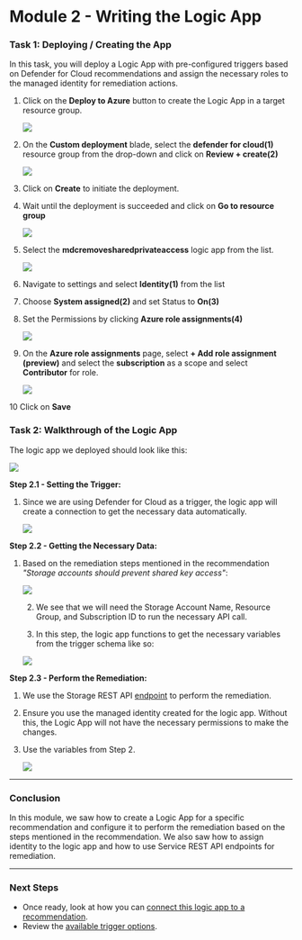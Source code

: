 # Module 2 - Writing the Logic App

### Task 1: Deploying / Creating the App

In this task, you will deploy a Logic App with pre-configured triggers based on Defender for Cloud recommendations and assign the necessary roles to the managed identity for remediation actions.


1. Click on the **Deploy to Azure** button to create the Logic App in a target resource group.

     <a href="https://portal.azure.com/#create/Microsoft.Template/uri/https%3A%2F%2Fraw.githubusercontent.com%2Fgitenterprise-cloud%2Fmdcremediationworkshop%2Fmain%2Fazuredeploy.json" target="_blank"><img src="https://aka.ms/deploytoazurebutton"/></a>

2. On the **Custom deployment** blade, select the **defender for cloud(1)** resource group from the drop-down and click on **Review + create(2)**

     ![](./images/mod2-cd.png)

3. Click on **Create** to initiate the deployment.

4. Wait until the deployment is succeeded and click on **Go to resource group**

     ![](./images/mod2-gr.png)

5. Select the **mdcremovesharedprivateaccess** logic app from the list.

     ![](./images/mod2-la.png)

6. Navigate to settings and select **Identity(1)** from the list

7. Choose **System assigned(2)** and set Status to **On(3)**

8. Set the Permissions by clicking **Azure role assignments(4)** 

     ![](./images/mod2-id.png)

9. On the **Azure role assignments** page, select **+ Add role assignment (preview)** and select the **subscription** as a scope and select **Contributor** for role.

     ![](./images/mod2-ar.png)

10 Click on **Save**

### Task 2: Walkthrough of the Logic App

The logic app we deployed should look like this:

![](./images/logic-app-walkthrough.png)

**Step 2.1 - Setting the Trigger:**

1. Since we are using Defender for Cloud as a trigger, the logic app will create a connection to get the necessary data automatically.

   ![](./images/step-1-trigger.png)

**Step 2.2 - Getting the Necessary Data:**

1. Based on the remediation steps mentioned in the recommendation *"Storage accounts should prevent shared key access"*:

   ![](./images/remediation-steps.png)

   2. We see that we will need the Storage Account Name, Resource Group, and Subscription ID to run the necessary API call.

   3. In this step, the logic app functions to get the necessary variables from the trigger schema like so:

   ![](./images/step2-getting-remediation-data.png)

**Step 2.3 - Perform the Remediation:**

1. We use the Storage REST API [endpoint](https://learn.microsoft.com/en-us/rest/api/storagerp/storage-accounts/update?view=rest-storagerp-2023-01-01&tabs=HTTP) to perform the remediation.
2. Ensure you use the managed identity created for the logic app. Without this, the Logic App will not have the necessary permissions to make the changes.
3. Use the variables from Step 2.

   ![](./images/step3-remediation-api.png)

---

### Conclusion

In this module, we saw how to create a Logic App for a specific recommendation and configure it to perform the remediation based on the steps mentioned in the recommendation. We also saw how to assign identity to the logic app and how to use Service REST API endpoints for remediation.

---

### Next Steps

- Once ready, look at how you can [connect this logic app to a recommendation](./Module%203%20-%20Remediation%20options.md).
- Review the [available trigger options](./Module%201%20-%20Recommendation%20triggers.md).